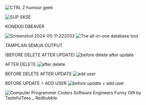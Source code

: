 
![CTRL Z humour geek](https://github.com/felix11736/Project-5/assets/111951543/f88f0971-4641-47ed-a542-7c1865ac1ba1)


![SUP SKSE](https://github.com/felix11736/Project-5/assets/111951543/d424ad15-829e-4cbc-aef3-cb072416b474)


KONEKSI DBEAVER

![Screenshot 2024-05-11 222033](https://github.com/felix11736/Project-5/assets/111951543/2c9559aa-8dcd-47a0-8360-18362812e776)
 ![The all-in-one database tool](https://github.com/felix11736/Project-5/assets/111951543/7b900486-e52a-40bb-98f4-926601ecc45d) 



TAMPILAN SEMUA OUTPUT 

(BEFORE DELETE AFTER UPDATE)
![before delete after update](https://github.com/felix11736/Project-5/assets/111951543/f9dff898-5670-4e5e-a6e9-eef30a9bf41b)

AFTER DELETE 
![after delete ](https://github.com/felix11736/Project-5/assets/111951543/73c943b2-0349-4373-8bc3-ed73a95e8f89)

BEFORE DELETE AFTER UPDATE 
![add user ](https://github.com/felix11736/Project-5/assets/111951543/994a429f-c84d-4bbe-8ad7-7c81d95b84d9)

BEFORE UPDATE + ADD USER 
![before update + add user](https://github.com/felix11736/Project-5/assets/111951543/7ddbe112-e216-485a-afe0-120a19e712ed)


![Computer Programmer Coders Software Engineers Funny Gift by TastefulTees _ Redbubble](https://github.com/felix11736/Project-5/assets/111951543/1c72c975-4521-44ad-b34e-e53f9585d43a)
